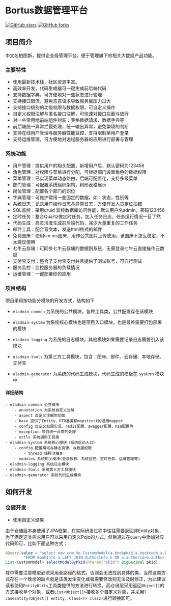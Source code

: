 # Bortus数据管理平台

[![GitHub stars](https://img.shields.io/github/stars/elunez/eladmin.svg?style=social&label=Stars)](https://github.com/OrvilleX/Bortus)
[![GitHub forks](https://img.shields.io/github/forks/elunez/eladmin.svg?style=social&label=Fork)](https://github.com/OrvilleX/Bortus)

## 项目简介  

中文名柏图斯，提供企业级管理平台，便于管理旗下的相关大数据产品功能。  

### 主要特性  

- 使用最新技术栈，社区资源丰富。
- 高效率开发，代码生成器可一键生成前后端代码
- 支持数据字典，可方便地对一些状态进行管理
- 支持接口限流，避免恶意请求导致服务层压力过大
- 支持接口级别的功能权限与数据权限，可自定义操作
- 自定义权限注解与匿名接口注解，可快速对接口拦截与放行
- 对一些常用地前端组件封装：表格数据请求、数据字典等
- 前后端统一异常拦截处理，统一输出异常，避免繁琐的判断
- 支持在线用户管理与服务器性能监控，支持限制单用户登录
- 支持运维管理，可方便地对远程服务器的应用进行部署与管理

###  系统功能
- 用户管理：提供用户的相关配置，新增用户后，默认密码为123456
- 角色管理：对权限与菜单进行分配，可根据部门设置角色的数据权限
- 菜单管理：已实现菜单动态路由，后端可配置化，支持多级菜单
- 部门管理：可配置系统组织架构，树形表格展示
- 岗位管理：配置各个部门的职位
- 字典管理：可维护常用一些固定的数据，如：状态，性别等
- 系统日志：记录用户操作日志与异常日志，方便开发人员定位拍错
- SQL监控：采用druid 监控数据库访问性能，默认用户名admin，密码123456
- 定时任务：整合Quartz做定时任务，加入任务日志，任务运行情况一目了然
- 代码生成：高灵活度生成前后端代码，减少大量重复的工作任务
- 邮件工具：配合富文本，发送html格式的邮件
- 免费图床：使用sm.ms图床，用作公共图片上传使用，该图床不怎么稳定，不太建议使用
- 七牛云存储：可同步七牛云存储的数据到系统，无需登录七牛云直接操作云数据
- 支付宝支付：整合了支付宝支付并且提供了测试账号，可自行测试
- 服务监控：监控服务器的负载情况
- 运维管理：一键部署你的应用

### 项目结构
项目采用按功能分模块的开发方式，结构如下

- `eladmin-common` 为系统的公共模块，各种工具类，公共配置存在该模块

- `eladmin-system` 为系统核心模块也是项目入口模块，也是最终需要打包部署的模块

- `eladmin-logging` 为系统的日志模块，其他模块如果需要记录日志需要引入该模块

- `eladmin-tools` 为第三方工具模块，包含：图床、邮件、云存储、本地存储、支付宝

- `eladmin-generator` 为系统的代码生成模块，代码生成的模板在 system 模块中

#### 详细结构

```
- eladmin-common 公共模块
    - annotation 为系统自定义注解
    - aspect 自定义注解的切面
    - base 提供了Entity、DTO基类和mapstruct的通用mapper
    - config 自定义权限实现、redis配置、swagger配置、Rsa配置等
    - exception 项目统一异常的处理
    - utils 系统通用工具类
- eladmin-system 系统核心模块（系统启动入口）
	- config 配置跨域与静态资源，与数据权限
	    - thread 线程池相关
	- modules 系统相关模块(登录授权、系统监控、定时任务、运维管理等)
- eladmin-logging 系统日志模块
- eladmin-tools 系统第三方工具模块
- eladmin-generator 系统代码生成模块
```

## 如何开发  

### 仓储开发  

* 使用自定义结果  

由于仓储层本身使用了JPA框架，在实际研发过程中往往需要返回非Entity对象，为了满足这类需求用户可以采用自定义Pojo的方式，然后通过在`Query`中添加对应代码即可，比如下面这种方式：  

```java
@Query(value = "select new com.Vo.CustomModel(a.bookpkid,a.bookcode,a.bookname,b.authorname) " +
        "FROM BookInfo a LEFT JOIN AuthorInfo b ON a.authorid=b.authorid WHERE a.bookpkid=:pkid")
List<CustomModel> selectModelByPkid(@Param("pkid") BigDecimal pkid);
```

其中需要注意模型必须采用全路径的格式，否则会无法找到具体的类，当然这类方式存在一个致命的缺点就是该类发生变化或者需要修改则无法及时修正，为此建议读者使用`EntityUtils`工具类提供的方法进行转换，而仓储层采用返回`Object[]`的方式接收单个对象，或者`List<Object[]>`接收多个自定义对象，并采用`T caseEntity(Object[] entity, Class<T> clazz)`进行转换即可。  



